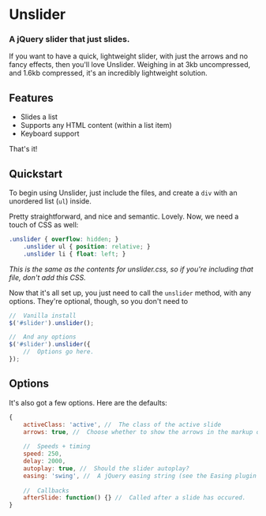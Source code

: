 # Unslider
### A jQuery slider that just slides.

If you want to have a quick, lightweight slider, with just the arrows and no fancy effects, then you'll love Unslider. Weighing in at 3kb uncompressed, and 1.6kb compressed, it's an incredibly lightweight solution.

## Features
* Slides a list
* Supports any HTML content (within a list item)
* Keyboard support

That's it!

## Quickstart
To begin using Unslider, just include the files, and create a `div` with an unordered list (`ul`) inside.

Pretty straightforward, and nice and semantic. Lovely. Now, we need a touch of CSS as well:
```css
.unslider { overflow: hidden; }
	.unslider ul { position: relative; }
	.unslider li { float: left; }
```

_This is the same as the contents for unslider.css, so if you're including that file, don't add this CSS._

Now that it's all set up, you just need to call the `unslider` method, with any options. They're optional, though, so you don't need to 

```javascript
//  Vanilla install
$('#slider').unslider();

//  And any options
$('#slider').unslider({
    //  Options go here.
});
```

## Options
It's also got a few options. Here are the defaults:

```javascript
{
	activeClass: 'active', //  The class of the active slide
	arrows: true, //  Choose whether to show the arrows in the markup or not
	
	//  Speeds + timing
	speed: 250,
	delay: 2000,
	autoplay: true, //  Should the slider autoplay?
	easing: 'swing', //  A jQuery easing string (see the Easing plugin for more: http://gsgd.co.uk/sandbox/jquery/easing/)
	
	//  Callbacks
	afterSlide: function() {} //  Called after a slide has occured.
}
```